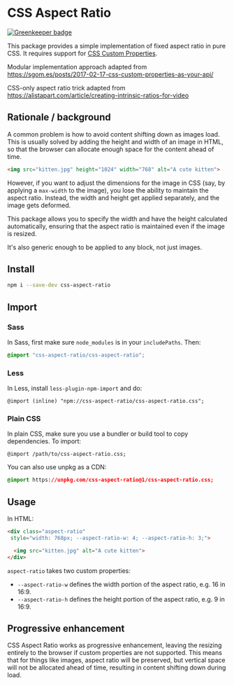 # CSS Aspect Ratio

[![Greenkeeper badge](https://badges.greenkeeper.io/sgomes/css-aspect-ratio.svg)](https://greenkeeper.io/)

This package provides a simple implementation of fixed aspect ratio in pure CSS.
It requires support for [CSS Custom Properties](https://www.w3.org/TR/css-variables-1/).

Modular implementation approach adapted from
https://sgom.es/posts/2017-02-17-css-custom-properties-as-your-api/

CSS-only aspect ratio trick adapted from
https://alistapart.com/article/creating-intrinsic-ratios-for-video


## Rationale / background

A common problem is how to avoid content shifting down as images load. This is usually solved by
adding the height and width of an image in HTML, so that the browser can allocate enough space
for the content ahead of time.

```html
<img src="kitten.jpg" height="1024" width="768" alt="A cute kitten">
```

However, if you want to adjust the dimensions for the image in CSS (say, by applying a `max-width`
to the image), you lose the ability to maintain the aspect ratio. Instead, the width and height
get applied separately, and the image gets deformed.

This package allows you to specify the width and have the height calculated automatically,
ensuring that the aspect ratio is maintained even if the image is resized.

It's also generic enough to be applied to any block, not just images.


## Install

```sh
npm i --save-dev css-aspect-ratio
```


## Import

### Sass

In Sass, first make sure `node_modules` is in your `includePaths`. Then:

```scss
@import "css-aspect-ratio/css-aspect-ratio";
```

### Less

In Less, install `less-plugin-npm-import` and do:

```less
@import (inline) "npm://css-aspect-ratio/css-aspect-ratio.css";
```

### Plain CSS

In plain CSS, make sure you use a bundler or build tool to copy dependencies. To import:

`@import /path/to/css-aspect-ratio.css;`

You can also use unpkg as a CDN:

```css
@import https://unpkg.com/css-aspect-ratio@1/css-aspect-ratio.css;
```


## Usage

In HTML:

```html
<div class="aspect-ratio"
 style="width: 768px; --aspect-ratio-w: 4; --aspect-ratio-h: 3;">

  <img src="kitten.jpg" alt="A cute kitten">
</div>
```

`aspect-ratio` takes two custom properties:
- `--aspect-ratio-w` defines the width portion of the aspect ratio, e.g. 16 in 16:9.
- `--aspect-ratio-h` defines the height portion of the aspect ratio, e.g. 9 in 16:9.


## Progressive enhancement

CSS Aspect Ratio works as progressive enhancement, leaving the resizing entirely to the browser
if custom properties are not supported. This means that for things like images, aspect ratio will
be preserved, but vertical space will not be allocated ahead of time, resulting in content
shifting down during load.

